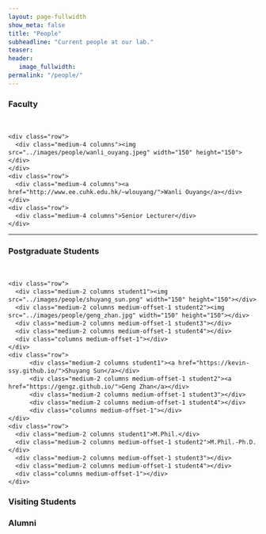 ```yaml
---
layout: page-fullwidth
show_meta: false
title: "People"
subheadline: "Current people at our lab."
teaser: 
header:
   image_fullwidth: 
permalink: "/people/"
---
```




<div class="row">
	<div class="row">
		<h3>Faculty</h3>
		<br/>
	</div>
	
	<div class="row">
	  <div class="medium-4 columns"><img src="../images/people/wanli_ouyang.jpeg" width="150" height="150"></div>
	</div>
	<div class="row">
	  <div class="medium-4 columns"><a href="http://www.ee.cuhk.edu.hk/~wlouyang/">Wanli Ouyang</a></div>
	</div>
	<div class="row">
	  <div class="medium-4 columns">Senior Lecturer</div>
	</div>
</div>


---
<div class="row">
	<div class="row">
		<h3 class="medium-12">Postgraduate Students</h3>
		<br/>
	</div>
	
	<div class="row">
	  <div class="medium-2 columns student1"><img src="../images/people/shuyang_sun.png" width="150" height="150"></div>
	  <div class="medium-2 columns medium-offset-1 student2"><img src="../images/people/geng_zhan.jpg" width="150" height="150"></div>
	  <div class="medium-2 columns medium-offset-1 student3"></div>
	  <div class="medium-2 columns medium-offset-1 student4"></div>
	  <div class="columns medium-offset-1"></div>
	</div>
	<div class="row">
		  <div class="medium-2 columns student1"><a href="https://kevin-ssy.github.io/">Shuyang Sun</a></div>
		  <div class="medium-2 columns medium-offset-1 student2"><a href="https://gengz.github.io/">Geng Zhan</a></div>
		  <div class="medium-2 columns medium-offset-1 student3"></div>
		  <div class="medium-2 columns medium-offset-1 student4"></div>
		  <div class="columns medium-offset-1"></div>
	</div>
	<div class="row">
	  <div class="medium-2 columns student1">M.Phil.</div>
	  <div class="medium-2 columns medium-offset-1 student2">M.Phil.-Ph.D.</div>
	  <div class="medium-2 columns medium-offset-1 student3"></div>
	  <div class="medium-2 columns medium-offset-1 student4"></div>
	  <div class="columns medium-offset-1"></div>
	</div>
</div>

### Visiting Students

### Alumni